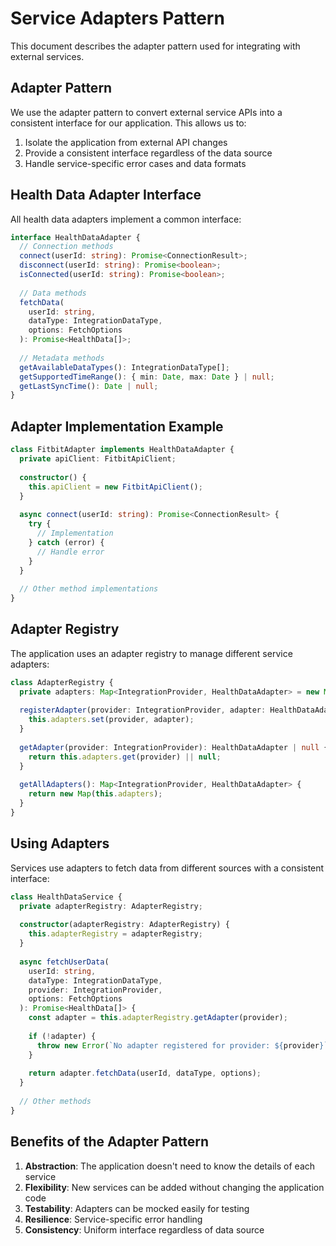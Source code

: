 # Service Adapters Pattern

This document describes the adapter pattern used for integrating with external services.

## Adapter Pattern

We use the adapter pattern to convert external service APIs into a consistent interface for our application. This allows us to:

1. Isolate the application from external API changes
2. Provide a consistent interface regardless of the data source
3. Handle service-specific error cases and data formats

## Health Data Adapter Interface

All health data adapters implement a common interface:

```typescript
interface HealthDataAdapter {
  // Connection methods
  connect(userId: string): Promise<ConnectionResult>;
  disconnect(userId: string): Promise<boolean>;
  isConnected(userId: string): Promise<boolean>;
  
  // Data methods
  fetchData(
    userId: string, 
    dataType: IntegrationDataType, 
    options: FetchOptions
  ): Promise<HealthData[]>;
  
  // Metadata methods
  getAvailableDataTypes(): IntegrationDataType[];
  getSupportedTimeRange(): { min: Date, max: Date } | null;
  getLastSyncTime(): Date | null;
}
```

## Adapter Implementation Example

```typescript
class FitbitAdapter implements HealthDataAdapter {
  private apiClient: FitbitApiClient;
  
  constructor() {
    this.apiClient = new FitbitApiClient();
  }
  
  async connect(userId: string): Promise<ConnectionResult> {
    try {
      // Implementation
    } catch (error) {
      // Handle error
    }
  }
  
  // Other method implementations
}
```

## Adapter Registry

The application uses an adapter registry to manage different service adapters:

```typescript
class AdapterRegistry {
  private adapters: Map<IntegrationProvider, HealthDataAdapter> = new Map();
  
  registerAdapter(provider: IntegrationProvider, adapter: HealthDataAdapter) {
    this.adapters.set(provider, adapter);
  }
  
  getAdapter(provider: IntegrationProvider): HealthDataAdapter | null {
    return this.adapters.get(provider) || null;
  }
  
  getAllAdapters(): Map<IntegrationProvider, HealthDataAdapter> {
    return new Map(this.adapters);
  }
}
```

## Using Adapters

Services use adapters to fetch data from different sources with a consistent interface:

```typescript
class HealthDataService {
  private adapterRegistry: AdapterRegistry;
  
  constructor(adapterRegistry: AdapterRegistry) {
    this.adapterRegistry = adapterRegistry;
  }
  
  async fetchUserData(
    userId: string,
    dataType: IntegrationDataType,
    provider: IntegrationProvider,
    options: FetchOptions
  ): Promise<HealthData[]> {
    const adapter = this.adapterRegistry.getAdapter(provider);
    
    if (!adapter) {
      throw new Error(`No adapter registered for provider: ${provider}`);
    }
    
    return adapter.fetchData(userId, dataType, options);
  }
  
  // Other methods
}
```

## Benefits of the Adapter Pattern

1. **Abstraction**: The application doesn't need to know the details of each service
2. **Flexibility**: New services can be added without changing the application code
3. **Testability**: Adapters can be mocked easily for testing
4. **Resilience**: Service-specific error handling
5. **Consistency**: Uniform interface regardless of data source
